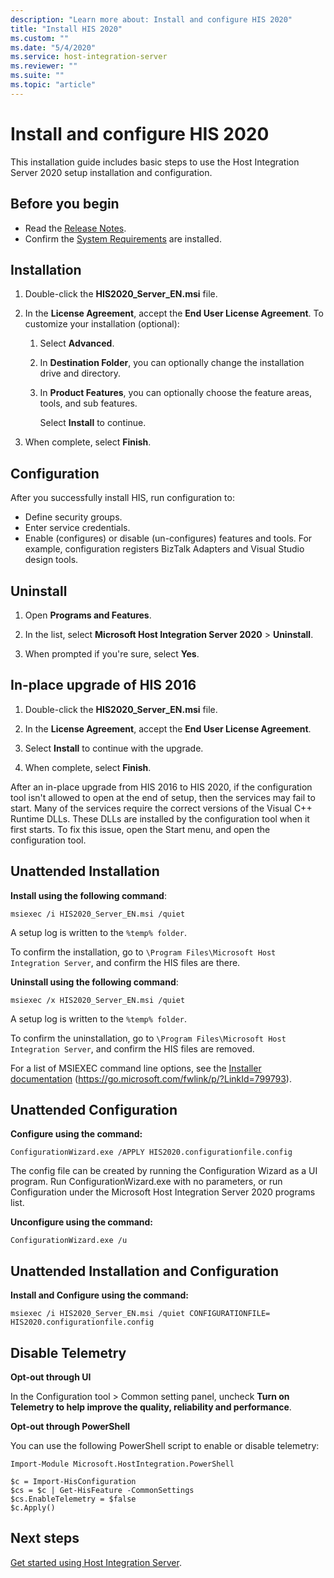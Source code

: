 ```yaml
---
description: "Learn more about: Install and configure HIS 2020"
title: "Install HIS 2020"
ms.custom: ""
ms.date: "5/4/2020"
ms.service: host-integration-server
ms.reviewer: ""
ms.suite: ""
ms.topic: "article"
---
```


# Install and configure HIS 2020

This installation guide includes basic steps to use the Host Integration Server 2020 setup installation and configuration.

## Before you begin

- Read the [Release Notes](../install-and-config-guides/release-notes-2020.md).
- Confirm the [System Requirements](../install-and-config-guides/system-requirements-2020.md) are installed.

## Installation

1. Double-click the **HIS2020_Server_EN.msi** file.

2. In the **License Agreement**, accept the **End User License Agreement**. To customize your installation (optional):

    1. Select **Advanced**.

    2. In **Destination Folder**, you can optionally change the installation drive and directory.

    3. In **Product Features**, you can optionally choose the feature areas, tools, and sub features.

        Select **Install** to continue.

3. When complete, select **Finish**.

## Configuration

After you successfully install HIS, run configuration to:

- Define security groups.
- Enter service credentials.
- Enable (configures) or disable (un-configures) features and tools. For example, configuration registers BizTalk Adapters and Visual Studio design tools.

## Uninstall

1. Open **Programs and Features**.

2. In the list, select **Microsoft Host Integration Server 2020** > **Uninstall**.

3. When prompted if you're sure, select **Yes**.

## In-place upgrade of HIS 2016

1. Double-click the **HIS2020_Server_EN.msi** file.

2. In the **License Agreement**, accept the **End User License Agreement**.

3. Select **Install** to continue with the upgrade.

4. When complete, select **Finish**.

After an in-place upgrade from HIS 2016 to HIS 2020, if the configuration tool isn't allowed to open at the end of setup, then the services may fail to start. Many of the services require the correct versions of the Visual C++ Runtime DLLs. These DLLs are installed by the configuration tool when it first starts. To fix this issue, open the Start menu, and open the configuration tool.

## Unattended Installation

**Install using the following command**:

```Output
msiexec /i HIS2020_Server_EN.msi /quiet
```

A setup log is written to the `%temp% folder`.

To confirm the installation, go to `\Program Files\Microsoft Host Integration Server`, and confirm the HIS files are there.

**Uninstall using the following command**:

```Output
msiexec /x HIS2020_Server_EN.msi /quiet
```

A setup log is written to the `%temp% folder`.

To confirm the uninstallation, go to `\Program Files\Microsoft Host Integration Server`, and confirm the HIS files are removed.

For a list of MSIEXEC command line options, see the [Installer documentation](/windows/win32/msi/command-line-options) (https://go.microsoft.com/fwlink/p/?LinkId=799793).

## Unattended Configuration

**Configure using the command:**

```Output
ConfigurationWizard.exe /APPLY HIS2020.configurationfile.config
```

The config file can be created by running the Configuration Wizard as a UI program. Run ConfigurationWizard.exe with no parameters, or run Configuration under the Microsoft Host Integration Server 2020 programs list.

**Unconfigure using the command:**

```Output
ConfigurationWizard.exe /u
```

## Unattended Installation and Configuration

**Install and Configure using the command:**

```Output
msiexec /i HIS2020_Server_EN.msi /quiet CONFIGURATIONFILE= HIS2020.configurationfile.config
```

## Disable Telemetry

**Opt-out through UI**

In the Configuration tool > Common setting panel, uncheck **Turn on Telemetry to help improve the quality, reliability and performance**.

**Opt-out through PowerShell**

You can use the following PowerShell script to enable or disable telemetry:

`Import-Module Microsoft.HostIntegration.PowerShell`

```Output
$c = Import-HisConfiguration
$cs = $c | Get-HisFeature -CommonSettings
$cs.EnableTelemetry = $false
$c.Apply()
```

## Next steps

[Get started using Host Integration Server](../core/host-integration-server-core-documentation.md).